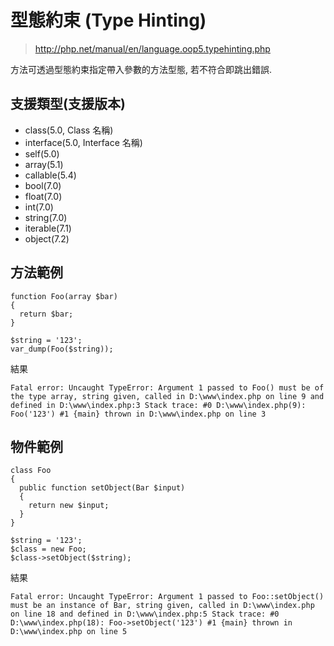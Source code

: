 # 型態約束 (Type Hinting)

> http://php.net/manual/en/language.oop5.typehinting.php

方法可透過型態約束指定帶入參數的方法型態,
若不符合即跳出錯誤.

## 支援類型(支援版本)

- class(5.0, Class 名稱)
- interface(5.0, Interface 名稱)
- self(5.0)
- array(5.1)
- callable(5.4)
- bool(7.0)
- float(7.0)
- int(7.0)
- string(7.0)
- iterable(7.1)
- object(7.2)

## 方法範例

````
function Foo(array $bar)
{
  return $bar;
}

$string = '123';
var_dump(Foo($string));
````

結果

````
Fatal error: Uncaught TypeError: Argument 1 passed to Foo() must be of the type array, string given, called in D:\www\index.php on line 9 and defined in D:\www\index.php:3 Stack trace: #0 D:\www\index.php(9): Foo('123') #1 {main} thrown in D:\www\index.php on line 3
````

## 物件範例

````
class Foo
{
  public function setObject(Bar $input)
  {
    return new $input;
  }
}

$string = '123';
$class = new Foo;
$class->setObject($string);
````

結果

````
Fatal error: Uncaught TypeError: Argument 1 passed to Foo::setObject() must be an instance of Bar, string given, called in D:\www\index.php on line 18 and defined in D:\www\index.php:5 Stack trace: #0 D:\www\index.php(18): Foo->setObject('123') #1 {main} thrown in D:\www\index.php on line 5
````